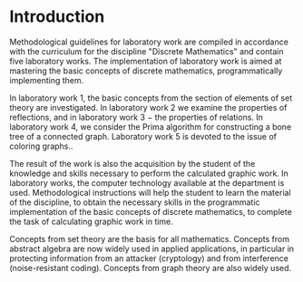 # Introduction
Methodological guidelines for laboratory work are compiled in accordance with the curriculum for the discipline "Discrete Mathematics" and contain five laboratory works.
The implementation of laboratory work is aimed at mastering the basic concepts of discrete mathematics, programmatically implementing them.

In laboratory work 1, the basic concepts from the section of elements of set theory are investigated.
In laboratory work 2 we examine the properties of reflections, and in laboratory work 3 − the properties of relations.
In laboratory work 4, we consider the Prima algorithm for constructing a bone tree of a connected graph.
Laboratory work 5 is devoted to the issue of coloring graphs..

The result of the work is also the acquisition by the student of the knowledge and skills necessary to perform the calculated graphic work.
In laboratory works, the computer technology available at the department is used.
Methodological instructions will help the student to learn the material of the discipline, to obtain the necessary skills in
the programmatic implementation of the basic concepts of discrete mathematics, to complete the task of calculating graphic work in time.

Concepts from set theory are the basis for all mathematics.
Concepts from abstract algebra are now widely used in applied applications, in particular in protecting information from an attacker (cryptology)
and from interference (noise-resistant coding). Concepts from graph theory are also widely used.
